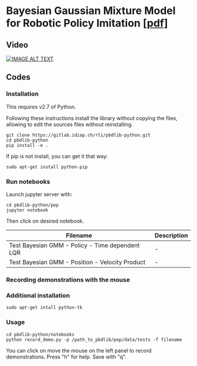 # Bayesian Gaussian Mixture Model for Robotic Policy Imitation [\[pdf\]](https://arxiv.org/abs/1904.10716)

## Video

[![IMAGE ALT TEXT](http://img.youtube.com/vi/90tp3vwOiDE/0.jpg)](https://www.youtube.com/watch?v=90tp3vwOiDE "Video Title")

## Codes

### Installation

This requires v2.7 of Python.

Following these instructions install the library without copying the files, allowing to edit the sources files without reinstalling.

    git clone https://gitlab.idiap.ch/rli/pbdlib-python.git
    cd pbdlib-python
    pip install -e .

If pip is not install, you can get it that way:

    sudo apt-get install python-pip

### Run notebooks

Launch jupyter server with:

    cd pbdlib-python/pop
    jupyter notebook

Then click on desired notebook.

| Filename | Description |
|----------|-------------|
| Test Bayesian GMM - Policy - Time dependent LQR | - |
| Test Bayesian GMM - Position - Velocity Product | - |

### Recording demonstrations with the mouse

### Additional installation

    sudo apt-get intall python-tk

### Usage

    cd pbdlib-python/notebooks
    python record_demo.py -p /path_to_pbdlib/pop/data/tests -f filename

You can click on move the mouse on the left panel to record demonstrations. Press "h" for help. Save with "q".

